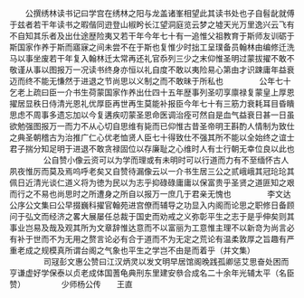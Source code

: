 <!-- { "loadSidebar": true } -->
　　公撰绣林读书记曰学宫在绣林之阳与龙盖诸峯相望此其读书处也子自髫龀就傅于兹者若干年读书之暇偕同逰登山椒盻长江望洞庭览云梦之墟天光万里逸兴云飞有不自知其乐者及出仕途歴险夷又若干年今年七十有一追惟父祖教育于斯师友训砺于斯国家作养于斯而寤寐之间未尝不在于斯也复惟少时拙工呈璞备员翰林由编修迁洗马以事坐废若干年复入翰林迁太常再还礼官忝列三少之末仰惟圣明过蒙拔擢不敢不敬谨从事以图报万一况读书终身亦恒以礼自度不敢以夷险易心第由才识踈庸年益衰迈而终不能无慊然于进退之节尚思以义制之而不敢昧于所私也
　　
　　公年七十乞老上疏曰臣一介书生荷蒙国家作养出仕四十五年歴事列圣叨享廪禄复蒙皇上厚恩擢居显秩日侍清光恩礼优厚臣再世再生莫能补报臣今年七十有三筋力衰耗耳目昏瞶思虑不周事多遗忘加以今复遘疾叨蒙圣恩命医调治痊可然自是血气益衰日甚一日虽欲勉强图报万一而力不从心切自思维有毙而已仰惟古昔圣帝明王斟酌人情制为致仕之典圣朝稽古为治推广仁心优老恤贤人臣七十得致仕不强其所不能以全始终之谊士君子揣分知足明于进退不敢贪禄固位以存廉耻之心维时人有士行朝无幸位良以此也
　　
　　公自赞小像云资可以为学而理或有未明时可以行道而力有不至缅怀古人夙夜惟厉而莫及焉呜呼老矣又自赞待漏像云以一介书生居三公之贰峨峨其冠玱玱其佩日近清光谈仁道义将为徳为民以为志乎抑碌碌庸庸以保富贵乎圣贤之道匪知之艰而行之不易也尚思时之所遭身之所自以报万一庶几于君亲无愧也
　　
　　李文达公序公文集曰公早掇巍科擢官翰苑进宫僚而辅导之功显入内阁而论思之职修日备顾问于弘文而经济之畧大展屡任总裁于国史而劝戒之义弥彰平生之志于是乎伸矣则其事业岂易及哉及观其所为文章辞惟达意而不以富丽为工意惟主理不以新竒为尚言必有补于世而不为无用之赘言论必有合于道而不为无定之荒论有温柔敦厚之旨趣有严重老成之规模真所谓台阁之气象也平生之学岂不由是而着乎（并文集）
　　
　　司冦彭文惠公赞曰江汉炳灵以发文明早居馆阁晚践孤卿惩艾思奋处困而亨谦虚好学保泰以贞老成体国蓍龟典刑东里建安叅合成名二十余年光辅太平（名臣赞）
　　
　　少师杨公传　　王直
　　
